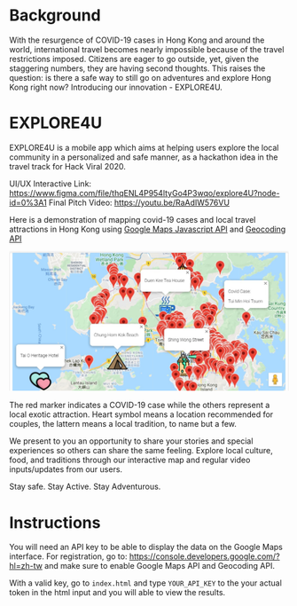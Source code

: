 # Background
With the resurgence of COVID-19 cases in Hong Kong and around the world, international travel becomes nearly impossible because of the travel restrictions imposed. Citizens are eager to go outside, yet, given the staggering numbers, they are having second thoughts. This raises the question: is there a safe way to still go on adventures and explore Hong Kong right now? Introducing our innovation - EXPLORE4U.

# EXPLORE4U
EXPLORE4U is a mobile app which aims at helping users explore the local community in a personalized and safe manner, as a hackathon idea in the travel track for Hack Viral 2020.

UI/UX Interactive Link: https://www.figma.com/file/thqENL4P954ltyGo4P3wqo/explore4U?node-id=0%3A1 
Final Pitch Video: https://youtu.be/RaAdIW576VU

Here is a demonstration of mapping covid-19 cases and local travel attractions in Hong Kong using [Google Maps Javascript API](https://developers.google.com/maps/documentation/javascript/overview) and [Geocoding API](https://developers.google.com/maps/documentation/geocoding/overview)

![Image of UI](https://github.com/Andrew-FungKinHo/explore4U/blob/master/assets/mapping-preview.jpeg)

The red marker indicates a COVID-19 case while the others represent a local exotic attraction. Heart symbol means a location recommended for couples, the lattern means a local tradition, to name but a few.

We present to you an opportunity to share your stories and special experiences so others can share the same feeling. Explore local culture, food, and traditions through our interactive map and regular video inputs/updates from our users. 

Stay safe. Stay Active. Stay Adventurous.

# Instructions
You will need an API key to be able to display the data on the Google Maps interface.
For registration, go to: https://console.developers.google.com/?hl=zh-tw and make sure to enable Google Maps API and Geocoding API.

With a valid key, go to `index.html` and type `YOUR_API_KEY` to the your actual token in the html input and you will able to view the results.
